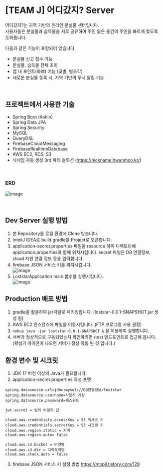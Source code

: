 # [TEAM J] 어디갔지? Server
어디갔지?는 지역 기반의 온라인 분실물 센터입니다. <br>
사용자들은 분실물과 습득물을 서로 공유하여 주인 잃은 물건의 주인을 빠르게 찾도록 도와줍니다. <br>

다음과 같은 기능이 포함되어 있습니다.
- 분실물 신고 접수 기능
- 분실물, 습득물 전체 조회
- 앱 내 포인트(화폐) 기능 (닻별, 별조각)
- 새로운 분실물 등록 시, 지역 기반의 푸시 알림 기능

<br>


## 프로젝트에서 사용한 기술
- Spring Boot (Kotlin)
- Spring Data JPA
- Spring Security
- MySQL
- QueryDSL
- FirebaseCloudMessaging
- FirebaseRealtimeDatabase
- AWS EC2, RDS, S3
- 닉네임 자동 생성 3rd 파티 솔루션 (https://nickname.hwanmoo.kr/)

<br>

### ERD
![image](https://user-images.githubusercontent.com/85692623/215286168-b44d8acd-d919-405f-b8b9-428064a467ba.png)

<br>

## Dev Server 실행 방법
1. 본 Repository를 로컬 환경에 Clone 받습니다.
2. InteliJ IDEA로 build.gradle을 Project로 오픈합니다.
3. application-secret.properties 파일을 resource 하위 디렉토리에 application.properties와 함께 위치시킵니다. secret 파일은 DB 연결정보, cloud 자원 연결 정보 등을 입력합니다.
4. firebase JSON 서비스 키를 위치시킵니다. <br>
![image](https://user-images.githubusercontent.com/85692623/215300592-dda586b6-aa8b-40a2-b512-4fa2a27a3166.png)
5. LoststarApplication main 함수를 실행시킵니다. <br>
![image](https://user-images.githubusercontent.com/85692623/215300687-55fc4ff8-f721-41e1-be38-02de5a81b835.png)

## Production 배포 방법
1. gradle을 활용하여 jar파일로 패키징합니다. (loststar-0.0.1-SNAPSHOT.jar 생성 됨)
2. AWS EC2 인스턴스에 파일을 이동시킵니다. (FTP 프로그램 사용 권장)
3. ```nohup java -jar loststar-0.0.1-SNAPSHOT &``` 을 이용하여 실행합니다.
4. 서버가 정상적으로 구동되었는지 확인하려면 /test 엔드포인트로 접근해 봅니다. (확성기 아이콘이 나오면 서버가 정상 작동 된 것 입니다.)

## 환경 변수 및 시크릿
1. JDK 17 버전 이상의 Java가 필요합니다.
2. application-secret.properties 작성 포맷
```
spring.datasource.url=jdbc:mysql://DB연결정보/loststar
spring.datasource.username=사용자 계정
spring.datasource.password=패스워드

jwt.secret = 임의 비밀키 값

cloud.aws.credentials.accessKey = S3 액세스 키
cloud.aws.credentials.secretKey = S3 시크릿 키
cloud.aws.region.static = 지역
cloud.aws.region.auto= false

cloud.aws.s3.bucket = 버킷명
cloud.aws.s3.dir = 디렉토리명
cloud.aws.stack.auto = false
```
3. firebase JSON 서비스 키 설정 방법 https://mopil.tistory.com/129

